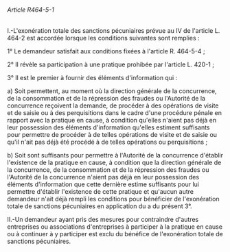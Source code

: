 ###### Article R464-5-1

I.-L'exonération totale des sanctions pécuniaires prévue au IV de l'article L. 464-2 est accordée lorsque les conditions suivantes sont remplies :

1° Le demandeur satisfait aux conditions fixées à l'article R. 464-5-4 ;

2° Il révèle sa participation à une pratique prohibée par l'article L. 420-1 ;

3° Il est le premier à fournir des éléments d'information qui :

a) Soit permettent, au moment où la direction générale de la concurrence, de la consommation et de la répression des fraudes ou l'Autorité de la concurrence reçoivent la demande, de procéder à des opérations de visite et de saisie ou à des perquisitions dans le cadre d'une procédure pénale en rapport avec la pratique en cause, à condition qu'elles n'aient pas déjà en leur possession des éléments d'information qu'elles estiment suffisants pour permettre de procéder à de telles opérations de visite et de saisie ou qu'il n'ait pas déjà été procédé à de telles opérations ou perquisitions ;

b) Soit sont suffisants pour permettre à l'Autorité de la concurrence d'établir l'existence de la pratique en cause, à condition que la direction générale de la concurrence, de la consommation et de la répression des fraudes ou l'Autorité de la concurrence n'aient pas déjà en leur possession des éléments d'information que cette dernière estime suffisants pour lui permettre d'établir l'existence de cette pratique et qu'aucun autre demandeur n'ait déjà rempli les conditions pour bénéficier de l'exonération totale de sanctions pécuniaires en application du a du présent 3°.

II.-Un demandeur ayant pris des mesures pour contraindre d'autres entreprises ou associations d'entreprises à participer à la pratique en cause ou à continuer à y participer est exclu du bénéfice de l'exonération totale de sanctions pécuniaires.

